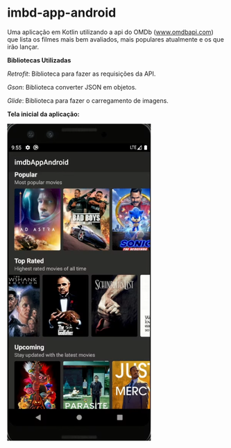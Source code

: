 # imbd-app-android

Uma aplicação em Kotlin utilizando a api do OMDb (www.omdbapi.com) que lista os filmes mais bem avaliados, mais populares atualmente e os que irão lançar.

**Bibliotecas Utilizadas**

*Retrofit*: Biblioteca para fazer as requisições da API.

*Gson*: Biblioteca converter JSON em objetos.

*Glide*: Biblioteca para fazer o carregamento de imagens.

**Tela inicial da aplicação:**

  ![Screenshot](screenshot.png)

